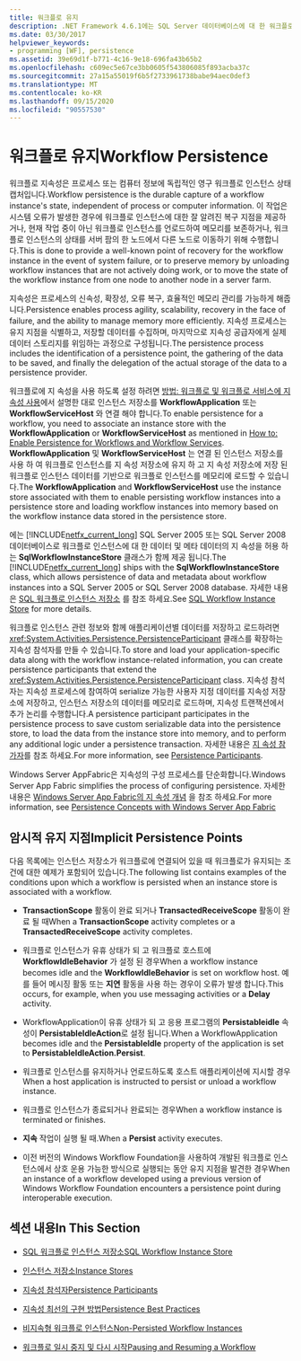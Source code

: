 ```yaml
---
title: 워크플로 유지
description: .NET Framework 4.6.1에는 SQL Server 데이터베이스에 대 한 워크플로 데이터 및 메타 데이터의 지 속성을 허용 하는 SqlWorkflowInstanceStore 클래스가 포함 됩니다.
ms.date: 03/30/2017
helpviewer_keywords:
- programming [WF], persistence
ms.assetid: 39e69d1f-b771-4c16-9e18-696fa43b65b2
ms.openlocfilehash: c609ec5e67ce3bb0605f543806085f893acba37c
ms.sourcegitcommit: 27a15a55019f6b5f2733961738babe94aec0def3
ms.translationtype: MT
ms.contentlocale: ko-KR
ms.lasthandoff: 09/15/2020
ms.locfileid: "90557530"
---
```

# <a name="workflow-persistence"></a><span data-ttu-id="78e27-103">워크플로 유지</span><span class="sxs-lookup"><span data-stu-id="78e27-103">Workflow Persistence</span></span>
<span data-ttu-id="78e27-104">워크플로 지속성은 프로세스 또는 컴퓨터 정보에 독립적인 영구 워크플로 인스턴스 상태 캡처입니다.</span><span class="sxs-lookup"><span data-stu-id="78e27-104">Workflow persistence is the durable capture of a workflow instance's state, independent of process or computer information.</span></span> <span data-ttu-id="78e27-105">이 작업은 시스템 오류가 발생한 경우에 워크플로 인스턴스에 대한 잘 알려진 복구 지점을 제공하거나, 현재 작업 중이 아닌 워크플로 인스턴스를 언로드하여 메모리를 보존하거나, 워크플로 인스턴스의 상태를 서버 팜의 한 노드에서 다른 노드로 이동하기 위해 수행합니다.</span><span class="sxs-lookup"><span data-stu-id="78e27-105">This is done to provide a well-known point of recovery for the workflow instance in the event of system failure, or to preserve memory by unloading workflow instances that are not actively doing work, or to move the state of the workflow instance from one node to another node in a server farm.</span></span>  
  
 <span data-ttu-id="78e27-106">지속성은 프로세스의 신속성, 확장성, 오류 복구, 효율적인 메모리 관리를 가능하게 해줍니다.</span><span class="sxs-lookup"><span data-stu-id="78e27-106">Persistence enables process agility, scalability, recovery in the face of failure, and the ability to manage memory more efficiently.</span></span> <span data-ttu-id="78e27-107">지속성 프로세스는 유지 지점을 식별하고, 저장할 데이터를 수집하며, 마지막으로 지속성 공급자에게 실제 데이터 스토리지를 위임하는 과정으로 구성됩니다.</span><span class="sxs-lookup"><span data-stu-id="78e27-107">The persistence process includes the identification of a persistence point, the gathering of the data to be saved, and finally the delegation of the actual storage of the data to a persistence provider.</span></span>  
  
 <span data-ttu-id="78e27-108">워크플로에 지 속성을 사용 하도록 설정 하려면 [방법: 워크플로 및 워크플로 서비스에 지 속성 사용](how-to-enable-persistence-for-workflows-and-workflow-services.md)에서 설명한 대로 인스턴스 저장소를 **WorkflowApplication** 또는 **WorkflowServiceHost** 와 연결 해야 합니다.</span><span class="sxs-lookup"><span data-stu-id="78e27-108">To enable persistence for a workflow, you need to associate an instance store with the **WorkflowApplication** or **WorkflowServiceHost** as mentioned in [How to: Enable Persistence for Workflows and Workflow Services](how-to-enable-persistence-for-workflows-and-workflow-services.md).</span></span> <span data-ttu-id="78e27-109">**WorkflowApplication** 및 **WorkflowServiceHost** 는 연결 된 인스턴스 저장소를 사용 하 여 워크플로 인스턴스를 지 속성 저장소에 유지 하 고 지 속성 저장소에 저장 된 워크플로 인스턴스 데이터를 기반으로 워크플로 인스턴스를 메모리에 로드할 수 있습니다.</span><span class="sxs-lookup"><span data-stu-id="78e27-109">The **WorkflowApplication** and **WorkflowServiceHost** use the instance store associated with them to enable persisting workflow instances into a persistence store and loading workflow instances into memory based on the workflow instance data stored in the persistence store.</span></span>  
  
 <span data-ttu-id="78e27-110">에는 [!INCLUDE[netfx_current_long](../../../includes/netfx-current-long-md.md)] SQL Server 2005 또는 SQL Server 2008 데이터베이스로 워크플로 인스턴스에 대 한 데이터 및 메타 데이터의 지 속성을 허용 하는 **SqlWorkflowInstanceStore** 클래스가 함께 제공 됩니다.</span><span class="sxs-lookup"><span data-stu-id="78e27-110">The [!INCLUDE[netfx_current_long](../../../includes/netfx-current-long-md.md)] ships with the **SqlWorkflowInstanceStore** class, which allows persistence of data and metadata about workflow instances into a SQL Server 2005 or SQL Server 2008 database.</span></span> <span data-ttu-id="78e27-111">자세한 내용은 [SQL 워크플로 인스턴스 저장소](sql-workflow-instance-store.md) 를 참조 하세요.</span><span class="sxs-lookup"><span data-stu-id="78e27-111">See [SQL Workflow Instance Store](sql-workflow-instance-store.md) for more details.</span></span>  
  
 <span data-ttu-id="78e27-112">워크플로 인스턴스 관련 정보와 함께 애플리케이션별 데이터를 저장하고 로드하려면 <xref:System.Activities.Persistence.PersistenceParticipant> 클래스를 확장하는 지속성 참석자를 만들 수 있습니다.</span><span class="sxs-lookup"><span data-stu-id="78e27-112">To store and load your application-specific data along with the workflow instance-related information, you can create persistence participants that extend the <xref:System.Activities.Persistence.PersistenceParticipant> class.</span></span> <span data-ttu-id="78e27-113">지속성 참석자는 지속성 프로세스에 참여하여 serialize 가능한 사용자 지정 데이터를 지속성 저장소에 저장하고, 인스턴스 저장소의 데이터를 메모리로 로드하며, 지속성 트랜잭션에서 추가 논리를 수행합니다.</span><span class="sxs-lookup"><span data-stu-id="78e27-113">A persistence participant participates in the persistence process to save custom serializable data into the persistence store, to load the data from the instance store into memory, and to perform any additional logic under a persistence transaction.</span></span> <span data-ttu-id="78e27-114">자세한 내용은 [지 속성 참가자](persistence-participants.md)를 참조 하세요.</span><span class="sxs-lookup"><span data-stu-id="78e27-114">For more information, see [Persistence Participants](persistence-participants.md).</span></span>  
  
 <span data-ttu-id="78e27-115">Windows Server AppFabric은 지속성의 구성 프로세스를 단순화합니다.</span><span class="sxs-lookup"><span data-stu-id="78e27-115">Windows Server App Fabric simplifies the process of configuring persistence.</span></span> <span data-ttu-id="78e27-116">자세한 내용은 [Windows Server App Fabric의 지 속성 개념](/previous-versions/appfabric/ee677272(v=azure.10)) 을 참조 하세요.</span><span class="sxs-lookup"><span data-stu-id="78e27-116">For more information, see [Persistence Concepts with Windows Server App Fabric](/previous-versions/appfabric/ee677272(v=azure.10))</span></span>  
  
## <a name="implicit-persistence-points"></a><span data-ttu-id="78e27-117">암시적 유지 지점</span><span class="sxs-lookup"><span data-stu-id="78e27-117">Implicit Persistence Points</span></span>  
 <span data-ttu-id="78e27-118">다음 목록에는 인스턴스 저장소가 워크플로에 연결되어 있을 때 워크플로가 유지되는 조건에 대한 예제가 포함되어 있습니다.</span><span class="sxs-lookup"><span data-stu-id="78e27-118">The following list contains examples of the conditions upon which a workflow is persisted when an instance store is associated with a workflow.</span></span>  
  
- <span data-ttu-id="78e27-119">**TransactionScope** 활동이 완료 되거나 **TransactedReceiveScope** 활동이 완료 될 때</span><span class="sxs-lookup"><span data-stu-id="78e27-119">When a **TransactionScope** activity completes or a **TransactedReceiveScope** activity completes.</span></span>  
  
- <span data-ttu-id="78e27-120">워크플로 인스턴스가 유휴 상태가 되 고 워크플로 호스트에 **WorkflowIdleBehavior** 가 설정 된 경우</span><span class="sxs-lookup"><span data-stu-id="78e27-120">When a workflow instance becomes idle and the **WorkflowIdleBehavior** is set on workflow host.</span></span> <span data-ttu-id="78e27-121">예를 들어 메시징 활동 또는 **지연** 활동을 사용 하는 경우이 오류가 발생 합니다.</span><span class="sxs-lookup"><span data-stu-id="78e27-121">This occurs, for example, when you use messaging activities or a **Delay** activity.</span></span>  
  
- <span data-ttu-id="78e27-122">WorkflowApplication이 유휴 상태가 되 고 응용 프로그램의 **Persistableidle** 속성이 **PersistableIdleAction**로 설정 됩니다.</span><span class="sxs-lookup"><span data-stu-id="78e27-122">When a WorkflowApplication becomes idle and the **PersistableIdle** property of the application is set to **PersistableIdleAction.Persist**.</span></span>  
  
- <span data-ttu-id="78e27-123">워크플로 인스턴스를 유지하거나 언로드하도록 호스트 애플리케이션에 지시할 경우</span><span class="sxs-lookup"><span data-stu-id="78e27-123">When a host application is instructed to persist or unload a workflow instance.</span></span>  
  
- <span data-ttu-id="78e27-124">워크플로 인스턴스가 종료되거나 완료되는 경우</span><span class="sxs-lookup"><span data-stu-id="78e27-124">When a workflow instance is terminated or finishes.</span></span>  
  
- <span data-ttu-id="78e27-125">**지속** 작업이 실행 될 때.</span><span class="sxs-lookup"><span data-stu-id="78e27-125">When a **Persist** activity executes.</span></span>  
  
- <span data-ttu-id="78e27-126">이전 버전의 Windows Workflow Foundation을 사용하여 개발된 워크플로 인스턴스에서 상호 운용 가능한 방식으로 실행되는 동안 유지 지점을 발견한 경우</span><span class="sxs-lookup"><span data-stu-id="78e27-126">When an instance of a workflow developed using a previous version of Windows Workflow Foundation encounters a persistence point during interoperable execution.</span></span>  
  
## <a name="in-this-section"></a><span data-ttu-id="78e27-127">섹션 내용</span><span class="sxs-lookup"><span data-stu-id="78e27-127">In This Section</span></span>  
  
- [<span data-ttu-id="78e27-128">SQL 워크플로 인스턴스 저장소</span><span class="sxs-lookup"><span data-stu-id="78e27-128">SQL Workflow Instance Store</span></span>](sql-workflow-instance-store.md)  
  
- [<span data-ttu-id="78e27-129">인스턴스 저장소</span><span class="sxs-lookup"><span data-stu-id="78e27-129">Instance Stores</span></span>](instance-stores.md)  
  
- [<span data-ttu-id="78e27-130">지속성 참석자</span><span class="sxs-lookup"><span data-stu-id="78e27-130">Persistence Participants</span></span>](persistence-participants.md)  
  
- [<span data-ttu-id="78e27-131">지속성 최선의 구현 방법</span><span class="sxs-lookup"><span data-stu-id="78e27-131">Persistence Best Practices</span></span>](persistence-best-practices.md)  
  
- [<span data-ttu-id="78e27-132">비지속형 워크플로 인스턴스</span><span class="sxs-lookup"><span data-stu-id="78e27-132">Non-Persisted Workflow Instances</span></span>](non-persisted-workflow-instances.md)  
  
- [<span data-ttu-id="78e27-133">워크플로 일시 중지 및 다시 시작</span><span class="sxs-lookup"><span data-stu-id="78e27-133">Pausing and Resuming a Workflow</span></span>](pausing-and-resuming-a-workflow.md)
